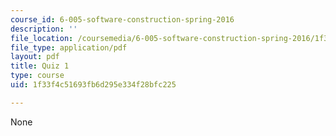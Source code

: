 ```yaml
---
course_id: 6-005-software-construction-spring-2016
description: ''
file_location: /coursemedia/6-005-software-construction-spring-2016/1f33f4c51693fb6d295e334f28bfc225_MIT6_005S16_Quiz1.pdf
file_type: application/pdf
layout: pdf
title: Quiz 1
type: course
uid: 1f33f4c51693fb6d295e334f28bfc225

---
```

None